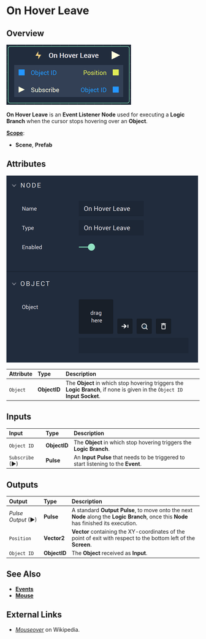 # On Hover Leave

## Overview

![The On Hover Leave Node.](../../../.gitbook/assets/onhoverleavenode.png)

**On Hover Leave** is an **Event Listener** **Node** used for executing a **Logic Branch** when the cursor stops hovering over an **Object**.

[**Scope**](../overview.md#scopes):
*  **Scene**, **Prefab**

## Attributes

![The On Hover Leave Node Attributes.](../../../.gitbook/assets/onhoverleaveattributes.png)

| Attribute | Type | Description |
| :--- | :--- | :--- |
| `Object` | **ObjectID** | The **Object** in which stop hovering triggers the **Logic Branch**, if none is given in the `Òbject ID` **Input Socket**. |

## Inputs

| Input | Type | Description |
| :--- | :--- | :--- |
| `Object ID` | **ObjectID** | The **Object** in which stop hovering triggers the **Logic Branch**. |
| `Subscribe` (►)|**Pulse** | An **Input Pulse** that needs to be triggered to start listening to the **Event**. |

## Outputs

| Output | Type | Description |
| :--- | :--- | :--- |
| _Pulse Output_ \(►\) | **Pulse** | A standard **Output Pulse**, to move onto the next **Node** along the **Logic Branch**, once this **Node** has finished its execution. |
| `Position` | **Vector2** | **Vector** containing the XY-coordinates of the point of exit with respect to the bottom left of the **Screen**. |
| `Object ID` | **ObjectID** | The **Object** received as **Input**. |

## See Also

* [**Events**](../)
* [**Mouse**](./)

## External Links

* [_Mouseover_](https://en.wikipedia.org/wiki/Mouseover) on Wikipedia.

